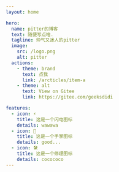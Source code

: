 ```yaml
---
layout: home

hero:
  name: pitter的博客
  text: 随便写点啥.
  tagline: 帅气又迷人的pitter
  image:
    src: /logo.png
    alt: pitter
  actions:
    - theme: brand
      text: 点我
      link: /arcticles/item-a
    - theme: alt
      text: View on Gitee
      link: https://gitee.com/geeksdidi

features:
  - icon: ⚡️
    title: 这是一个闪电图标
    details: wawawa
  - icon: 🖖
    title: 这是一个手掌图标
    details: good...
  - icon: 🛠️
    title: 这是一个修理图标
    details: cocococo
---
```


